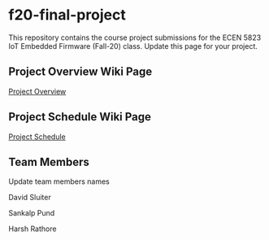 # f20-final-project
This repository contains the course project submissions for the ECEN 5823 IoT Embedded Firmware (Fall-20) class. Update this page for your project.

## Project Overview Wiki Page
[Project Overview](https://github.com/CU-ECEN-5823/f20-final-project/wiki/Project-Overview)

## Project Schedule Wiki Page
[Project Schedule](https://github.com/CU-ECEN-5823/f20-final-project/wiki/Project-Schedule)

## Team Members
Update team members names

David Sluiter

Sankalp Pund

Harsh Rathore
